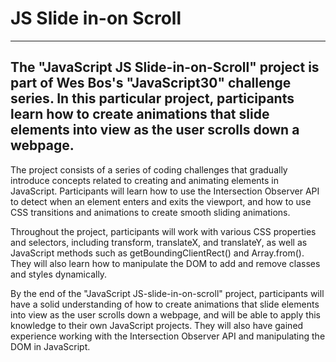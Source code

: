 # JS Slide in-on Scroll

---

## The "JavaScript JS Slide-in-on-Scroll" project is part of Wes Bos's "JavaScript30" challenge series. In this particular project, participants learn how to create animations that slide elements into view as the user scrolls down a webpage.

The project consists of a series of coding challenges that gradually introduce concepts related to creating and animating elements in JavaScript. Participants will learn how to use the Intersection Observer API to detect when an element enters and exits the viewport, and how to use CSS transitions and animations to create smooth sliding animations.

Throughout the project, participants will work with various CSS properties and selectors, including transform, translateX, and translateY, as well as JavaScript methods such as getBoundingClientRect() and Array.from(). They will also learn how to manipulate the DOM to add and remove classes and styles dynamically.

By the end of the "JavaScript JS-slide-in-on-scroll" project, participants will have a solid understanding of how to create animations that slide elements into view as the user scrolls down a webpage, and will be able to apply this knowledge to their own JavaScript projects. They will also have gained experience working with the Intersection Observer API and manipulating the DOM in JavaScript.


